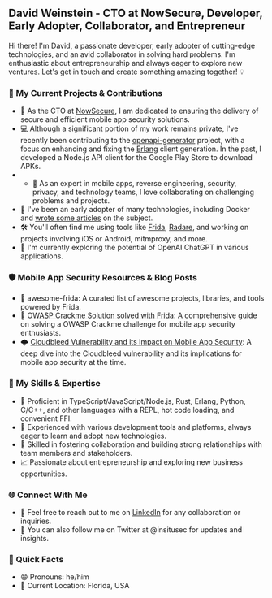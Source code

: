 ## David Weinstein - CTO at NowSecure, Developer, Early Adopter, Collaborator, and Entrepreneur

Hi there! I'm David, a passionate developer, early adopter of cutting-edge technologies, and an avid collaborator in solving hard problems. I'm enthusiastic about entrepreneurship and always eager to explore new ventures. Let's get in touch and create something amazing together! 💡

### 🔧 My Current Projects & Contributions
* 🚀 As the CTO at [NowSecure](https://www.nowsecure.com/), I am dedicated to ensuring the delivery of secure and efficient mobile app security solutions.
* 💻 Although a significant portion of my work remains private, I've recently been contributing to the [openapi-generator](https://github.com/OpenAPITools/openapi-generator) project, with a focus on enhancing and fixing the [Erlang](https://www.erlang.org/) client generation. In the past, I developed a Node.js API client for the Google Play Store to download APKs.
* * 📱 As an expert in mobile apps, reverse engineering, security, privacy, and technology teams, I love collaborating on challenging problems and projects.
* 🐳 I've been an early adopter of many technologies, including Docker and [wrote some articles](http://bitjudo.com/blog/2014/03/13/building-efficient-dockerfiles-node-dot-js/) on the subject.
* 🛠️ You'll often find me using tools like [Frida](https://github.com/frida/frida), [Radare](https://github.com/radareorg/radare2), and working on projects involving iOS or Android, mitmproxy, and more.
* 🧠 I'm currently exploring the potential of OpenAI ChatGPT in various applications.

### 🛡️ Mobile App Security Resources & Blog Posts
* 🔗 awesome-frida: A curated list of awesome projects, libraries, and tools powered by Frida.
* 📖 [OWASP Crackme Solution solved with Frida](https://www.nowsecure.com/blog/2017/04/27/owasp-ios-crackme-tutorial-frida/): A comprehensive guide on solving a OWASP Crackme challenge for mobile app security enthusiasts.
* 🌩️ [Cloudbleed Vulnerability and its Impact on Mobile App Security](https://www.nowsecure.com/blog/2017/02/23/cloudflare-cloudbleed-bugs-impact-mobile-apps/): A deep dive into the Cloudbleed vulnerability and its implications for mobile app security at the time.

### 🌟 My Skills & Expertise

* 🚀 Proficient in TypeScript/JavaScript/Node.js, Rust, Erlang, Python, C/C++, and other languages with a REPL, hot code loading, and convenient FFI.
* 🤖 Experienced with various development tools and platforms, always eager to learn and adopt new technologies.
* 🌉 Skilled in fostering collaboration and building strong relationships with team members and stakeholders.
* 📈 Passionate about entrepreneurship and exploring new business opportunities.

### 🌐 Connect With Me
* 📧 Feel free to reach out to me on [LinkedIn](http://linkedin.com/in/dweinst) for any collaboration or inquiries.
* 🌟 You can also follow me on Twitter at @insitusec for updates and insights.

### 🎯 Quick Facts
* 😄 Pronouns: he/him
* 📍 Current Location: Florida, USA

